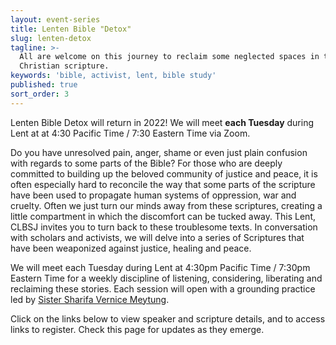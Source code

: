 ```yaml
---
layout: event-series
title: Lenten Bible "Detox"
slug: lenten-detox
tagline: >-
  All are welcome on this journey to reclaim some neglected spaces in the
  Christian scripture.
keywords: 'bible, activist, lent, bible study'
published: true
sort_order: 3
---
```

Lenten Bible Detox will return in 2022! We will meet **each Tuesday** during Lent at at 4:30 Pacific Time / 7:30 Eastern Time via Zoom.

Do you have unresolved pain, anger, shame or even just plain confusion with regards to some parts of the Bible? For those who are deeply committed to building up the beloved community of justice and peace, it is often especially hard to reconcile the way that some parts of the scripture have been used to propagate human systems of oppression, war and cruelty. Often we just turn our minds away from these scriptures, creating a little compartment in which the discomfort can be tucked away. This Lent, CLBSJ invites you to turn back to these troublesome texts. In conversation with scholars and activists, we will delve into a series of Scriptures that have been weaponized against justice, healing and peace. 

We will meet each Tuesday during Lent at 4:30pm Pacific Time / 7:30pm Eastern Time for a weekly discipline of listening, considering, liberating and reclaiming these stories. Each session will open with a grounding practice led by [Sister Sharifa Vernice Meytung](https://clbsj.org/about/leadership/sr-sharifa-vernice-meytung/).

Click on the links below to view speaker and scripture details, and to access links to register. Check this page for updates as they emerge.
